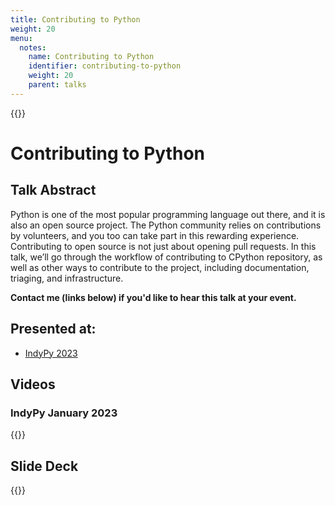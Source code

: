 ```yaml
---
title: Contributing to Python
weight: 20
menu:
  notes:
    name: Contributing to Python
    identifier: contributing-to-python
    weight: 20
    parent: talks
---
```


{{<note title="Contributing To Python">}}
# Contributing to Python

## Talk Abstract

Python is one of the most popular programming language out there, and it is also an open source project. The Python community relies on contributions by volunteers, and you too can take part in this rewarding experience. Contributing to open source is not just about opening pull requests. In this talk, we’ll go through the workflow of contributing to CPython repository, as well as other ways to contribute to the project, including documentation, triaging, and infrastructure.

**Contact me (links below) if you'd like to hear this talk at your event.**

## Presented at:

- [IndyPy 2023](https://sixfeetup.com/company/events/indypy-january-meetup)

## Videos

### IndyPy January 2023

{{<youtube zEIPTg22OYE>}}


## Slide Deck

<script defer class="speakerdeck-embed" data-id="c0bb3486bded4c97b06f3b00faf6e1c6" data-ratio="1.77777777777778" src="//speakerdeck.com/assets/embed.js"></script>

{{</note>}}